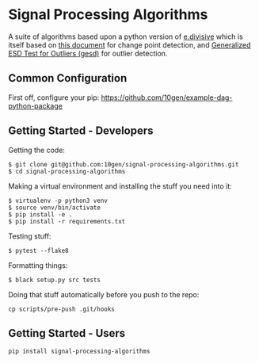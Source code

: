 # Signal Processing Algorithms

A suite of algorithms based upon a python version of [e.divisive](https://www.rdocumentation.org/packages/ecp/versions/3.1.0/topics/e.divisive) which is itself based on [this document](https://arxiv.org/pdf/1306.4933.pdf) for change point detection, and [Generalized ESD Test for Outliers
(gesd)](https://www.itl.nist.gov/div898/handbook/eda/section3/eda35h3.htm) for outlier detection.

## Common Configuration

First off, configure your pip: https://github.com/10gen/example-dag-python-package

## Getting Started - Developers

Getting the code:

```
$ git clone git@github.com:10gen/signal-processing-algorithms.git
$ cd signal-processing-algorithms
```

Making a virtual environment and installing the stuff you need into it:
```
$ virtualenv -p python3 venv
$ source venv/bin/activate
$ pip install -e .
$ pip install -r requirements.txt
```
Testing stuff:
```
$ pytest --flake8
```
Formatting things:
```
$ black setup.py src tests
```

Doing that stuff automatically before you push to the repo:
```
cp scripts/pre-push .git/hooks
```

## Getting Started - Users
```
pip install signal-processing-algorithms
```